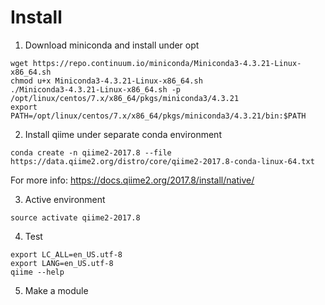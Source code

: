 # Install 
1. Download miniconda and install under opt
  ```
  wget https://repo.continuum.io/miniconda/Miniconda3-4.3.21-Linux-x86_64.sh
  chmod u+x Miniconda3-4.3.21-Linux-x86_64.sh
  ./Miniconda3-4.3.21-Linux-x86_64.sh -p /opt/linux/centos/7.x/x86_64/pkgs/miniconda3/4.3.21
  export PATH=/opt/linux/centos/7.x/x86_64/pkgs/miniconda3/4.3.21/bin:$PATH
  ```

2. Install qiime under separate conda environment
  ```
  conda create -n qiime2-2017.8 --file https://data.qiime2.org/distro/core/qiime2-2017.8-conda-linux-64.txt
  ```
For more info: https://docs.qiime2.org/2017.8/install/native/

3. Active environment
  ```
  source activate qiime2-2017.8
  ```

4. Test
  ```
  export LC_ALL=en_US.utf-8
  export LANG=en_US.utf-8
  qiime --help
  ```

5. Make a module
 
